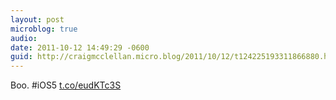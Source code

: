 ```yaml
---
layout: post
microblog: true
audio: 
date: 2011-10-12 14:49:29 -0600
guid: http://craigmcclellan.micro.blog/2011/10/12/t124225193311866880.html
---
```

Boo. #iOS5 [t.co/eudKTc3S](http://t.co/eudKTc3S)
